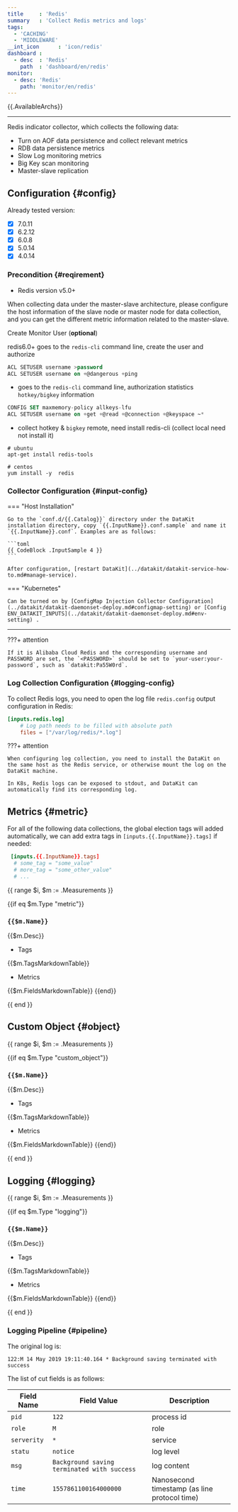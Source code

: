 ```yaml
---
title     : 'Redis'
summary   : 'Collect Redis metrics and logs'
tags:
  - 'CACHING'
  - 'MIDDLEWARE'
__int_icon      : 'icon/redis'
dashboard :
  - desc  : 'Redis'
    path  : 'dashboard/en/redis'
monitor:
  - desc: 'Redis'
    path: 'monitor/en/redis'
---
```



{{.AvailableArchs}}

---

Redis indicator collector, which collects the following data:

- Turn on AOF data persistence and collect relevant metrics
- RDB data persistence metrics
- Slow Log monitoring metrics
- Big Key scan monitoring
- Master-slave replication

## Configuration {#config}

Already tested version:

- [x] 7.0.11
- [x] 6.2.12
- [x] 6.0.8
- [x] 5.0.14
- [x] 4.0.14

### Precondition {#reqirement}

- Redis version v5.0+

When collecting data under the master-slave architecture, please configure the host information of the slave node or master node for data collection, and you can get the different metric information related to the master-slave.

Create Monitor User (**optional**)

redis6.0+ goes to the `redis-cli` command line, create the user and authorize

```sql
ACL SETUSER username >password
ACL SETUSER username on +@dangerous +ping
```

- goes to the `redis-cli` command line, authorization statistics `hotkey/bigkey` information

```sql
CONFIG SET maxmemory-policy allkeys-lfu
ACL SETUSER username on +get +@read +@connection +@keyspace ~*
```

- collect hotkey & `bigkey` remote, need install redis-cli (collect local need not install it)

```shell
# ubuntu 
apt-get install redis-tools

# centos
yum install -y  redis
```

### Collector Configuration {#input-config}

<!-- markdownlint-disable MD046 -->
=== "Host Installation"

    Go to the `conf.d/{{.Catalog}}` directory under the DataKit installation directory, copy `{{.InputName}}.conf.sample` and name it `{{.InputName}}.conf`. Examples are as follows:
    
    ```toml
    {{ CodeBlock .InputSample 4 }}
    ```
    
    After configuration, [restart DataKit](../datakit/datakit-service-how-to.md#manage-service).

=== "Kubernetes"

    Can be turned on by [ConfigMap Injection Collector Configuration](../datakit/datakit-daemonset-deploy.md#configmap-setting) or [Config ENV_DATAKIT_INPUTS](../datakit/datakit-daemonset-deploy.md#env-setting) .

---

???+ attention

    If it is Alibaba Cloud Redis and the corresponding username and PASSWORD are set, the `<PASSWORD>` should be set to `your-user:your-password`, such as `datakit:Pa55W0rd`.
<!-- markdownlint-enable -->

### Log Collection Configuration {#logging-config}

To collect Redis logs, you need to open the log file `redis.config` output configuration in Redis:

```toml
[inputs.redis.log]
    # Log path needs to be filled with absolute path
    files = ["/var/log/redis/*.log"]
```

<!-- markdownlint-disable MD046 -->
???+ attention

    When configuring log collection, you need to install the DataKit on the same host as the Redis service, or otherwise mount the log on the DataKit machine.
    
    In K8s, Redis logs can be exposed to stdout, and DataKit can automatically find its corresponding log.
<!-- markdownlint-enable -->

## Metrics {#metric}
<!-- markdownlint-disable MD009 -->
For all of the following data collections, the global election tags will added automatically, we can add extra tags in `[inputs.{{.InputName}}.tags]` if needed:

``` toml
 [inputs.{{.InputName}}.tags]
  # some_tag = "some_value"
  # more_tag = "some_other_value"
  # ...
```

{{ range $i, $m := .Measurements }}

{{if eq $m.Type "metric"}}

### `{{$m.Name}}`

{{$m.Desc}}

- Tags

{{$m.TagsMarkdownTable}}

- Metrics

{{$m.FieldsMarkdownTable}} {{end}}

{{ end }}

## Custom Object {#object}

{{ range $i, $m := .Measurements }}

{{if eq $m.Type "custom_object"}}

### `{{$m.Name}}`

{{$m.Desc}}

- Tags

{{$m.TagsMarkdownTable}}

- Metrics

{{$m.FieldsMarkdownTable}}
{{end}}

{{ end }}

## Logging {#logging}

<!-- markdownlint-disable MD024 -->
{{ range $i, $m := .Measurements }}

{{if eq $m.Type "logging"}}

### `{{$m.Name}}`

{{$m.Desc}}

- Tags

{{$m.TagsMarkdownTable}}

- Metrics

{{$m.FieldsMarkdownTable}} {{end}}

{{ end }}
<!-- markdownlint-enable -->
### Logging Pipeline {#pipeline}

The original log is:

```log
122:M 14 May 2019 19:11:40.164 * Background saving terminated with success
```

The list of cut fields is as follows:

| Field Name  | Field Value                                 | Description                                  |
| ---         | ---                                         | ---                                          |
| `pid`       | `122`                                       | process id                                   |
| `role`      | `M`                                         | role                                         |
| `serverity` | `*`                                         | service                                      |
| `statu`     | `notice`                                    | log level                                    |
| `msg`       | `Background saving terminated with success` | log content                                  |
| `time`      | `1557861100164000000`                       | Nanosecond timestamp (as line protocol time) |
